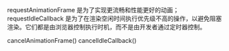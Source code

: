 requestAnimationFrame 是为了实现更流畅和性能更好的动画；requestIdleCallback 是为了在渲染空闲时间执行优先级不高的操作，以避免阻塞渲染。它们都是由浏览器控制执行时机，而不是由开发者通过定时器控制。

cancelAnimationFrame()
cancelIdleCallback()
